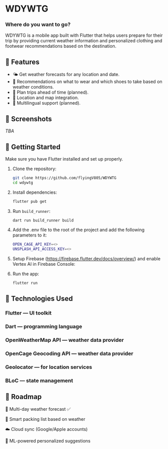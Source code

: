 # WDYWTG

### Where do you want to go?

WDYWTG is a mobile app built with Flutter that helps users prepare for their trip by providing current weather information and personalized clothing and footwear recommendations based on the destination.

## 🧭 Features

- 🌤 Get weather forecasts for any location and date.
- 🧥 Recommendations on what to wear and which shoes to take based on weather conditions.
- 🧳 Plan trips ahead of time (planned).
- 📍 Location and map integration.
- 💬 Multilingual support (planned).

## 📱 Screenshots

*TBA*

## 🚀 Getting Started

Make sure you have Flutter installed and set up properly.

1. Clone the repository:
   ```bash
   git clone https://github.com/flyingV805/WDYWTG
   cd wdywtg
   ```
2. Install dependencies:
   ```bash
   flutter pub get
   ```
3. Run `build_runner`:
   ```bash
   dart run build_runner build
   ```
4. Add the .env file to the root of the project and add the following parameters to it:
   ```bash
   OPEN_CAGE_API_KEY=<>
   UNSPLASH_API_ACCESS_KEY=<>
   ```
5. Setup Firebase (https://firebase.flutter.dev/docs/overview/) and enable Vertex AI in Firebase Console:

6. Run the app:
   ```bash
   flutter run
   ```

## 🧩 Technologies Used
### Flutter — UI toolkit
### Dart — programming language
### OpenWeatherMap API — weather data provider
### OpenCage Geocoding API — weather data provider
### Geolocator — for location services
### BLoC — state management

## 📌 Roadmap
📅 Multi-day weather forecast  ✅

🧳 Smart packing list based on weather

☁️ Cloud sync (Google/Apple accounts)

🧠 ML-powered personalized suggestions
